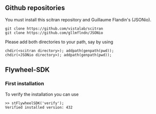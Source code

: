 ## Github repositories
You must install this scitran repository and Guillaume Flandin's (JSONio). 

    git clone https://github.com/vistalab/scitran
    git clone https://github.com/gllmflndn/JSONio
    
Please add both directories to your path, say by using

    chdir(<scitran directory>); addpath(genpath(pwd));
    chdir(<JSONio directory>); addpath(genpath(pwd));

## Flywheel-SDK

### First installation
To verify the installation you can use

```
>> stFlywheelSDK('verify');
Verified installed version: 432
```


